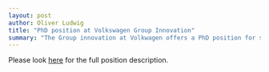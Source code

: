 ```yaml
---
layout: post
author: Oliver Ludwig
title: "PhD position at Volkswagen Group Innovation"
summary: "The Group innovation at Volkwagen offers a PhD position for simulation and analysis of mobility systems"
---
```


Please look [here](https://karriere.volkswagen.de/sap/bc/bsp/sap/zvw_hcmx_ui_ext/desktop.html#/DETAILS/CE6634AF2C021EEE8CD7B25028B8D2B4/) for the full position description.
